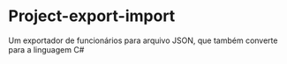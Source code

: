 # Project-export-import
Um exportador de funcionários para arquivo JSON, que também converte para a linguagem C#
